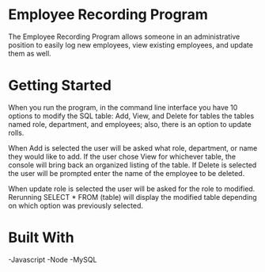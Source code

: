 # Employee Recording Program

The Employee Recording Program allows someone in an administrative position to easily log new employees, view existing employees, and update them as well.

# Getting Started

When you run the program, in the command line interface you have 10 options to modify the SQL table: Add, View, and Delete for tables the tables named role, department, and employees; also, there is an option to update rolls.

When Add is selected the user will be asked what role, department, or name they would like to add. If the user chose View for whichever table, the console will bring back an organized listing of the table. If Delete is selected the user will be prompted enter the name of the employee to be deleted.

When update role is selected the user will be asked for the role to modified. Rerunning SELECT * FROM (table) will display the modified table depending on which option was previously selected.

# Built With

-Javascript
-Node
-MySQL
